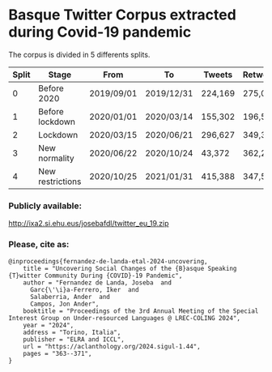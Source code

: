 
# Basque Twitter Corpus extracted during Covid-19 pandemic

The corpus is divided in 5 differents splits.

<!-- TABLE_GENERATE_START -->
| Split |	Stage   			    |    From    |     To     |  Tweets | Retweets |
| ----- | ----------------- | ---------- | ---------- | ------- | -------- |
|0| 	    Before 2020| 		    2019/09/01 | 2019/12/31 | 224,169 |  275,042 | 
|1| 	    Before lockdown|    2020/01/01 | 2020/03/14 | 155,302 |  196,500 | 
|2| 	    Lockdown|           2020/03/15 | 2020/06/21 | 296,627 |  349,368 | 
|3| 	    New normality|      2020/06/22 | 2020/10/24 |  43,372 |  362,279 | 
|4| 	    New restrictions|   2020/10/25 | 2021/01/31 | 415,388 |  347,533 | 
<!-- TABLE_GENERATE_END -->


### Publicly available:
http://ixa2.si.ehu.eus/josebafdl/twitter_eu_19.zip

### Please, cite as:

```
@inproceedings{fernandez-de-landa-etal-2024-uncovering,
    title = "Uncovering Social Changes of the {B}asque Speaking {T}witter Community During {COVID}-19 Pandemic",
    author = "Fernandez de Landa, Joseba  and
      Garc{\'\i}a-Ferrero, Iker  and
      Salaberria, Ander  and
      Campos, Jon Ander",
    booktitle = "Proceedings of the 3rd Annual Meeting of the Special Interest Group on Under-resourced Languages @ LREC-COLING 2024",
    year = "2024",
    address = "Torino, Italia",
    publisher = "ELRA and ICCL",
    url = "https://aclanthology.org/2024.sigul-1.44",
    pages = "363--371",
}
```
